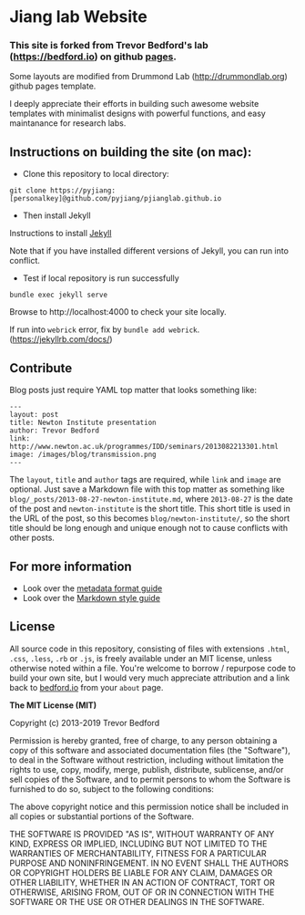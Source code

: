 # Jiang lab Website


### This site is forked from Trevor Bedford's lab (https://bedford.io) on github [pages](https://github.com/blab/blotter). 
Some layouts are modified from Drummond Lab (http://drummondlab.org) github pages template. 

I deeply appreciate their efforts in building such awesome website templates with minimalist designs with powerful functions, 
and easy maintanance for research labs. 


## Instructions on building the site (on mac):

- Clone this repository to local directory:

`git clone https://pyjiang:[personalkey]@github.com/pyjiang/pjianglab.github.io`

- Then install Jekyll

Instructions to install [Jekyll](https://jekyllrb.com/docs/installation/macos/)

Note that if you have installed different versions of Jekyll, you can run into conflict. 

- Test if local repository is run successfully

`bundle exec jekyll serve`

Browse to http://localhost:4000 to check your site locally. 

If run into `webrick` error, fix by `bundle add webrick`. (https://jekyllrb.com/docs/)




## Contribute

Blog posts just require YAML top matter that looks something like:

```
---
layout: post
title: Newton Institute presentation
author: Trevor Bedford
link: http://www.newton.ac.uk/programmes/IDD/seminars/2013082213301.html
image: /images/blog/transmission.png
---
```

The `layout`, `title` and `author` tags are required, while `link` and `image` are optional.  Just save a Markdown file with this top matter as something like `blog/_posts/2013-08-27-newton-institute.md`, where `2013-08-27` is the date of the post and `newton-institute` is the short title.  This short title is used in the URL of the post, so this becomes `blog/newton-institute/`, so the short title should be long enough and unique enough not to cause conflicts with other posts.

## For more information

* Look over the [metadata format guide](http://bedford.io/guide/format/)
* Look over the [Markdown style guide](http://bedford.io/guide/style/)

## License

All source code in this repository, consisting of files with extensions `.html`, `.css`, `.less`, `.rb` or `.js`, is freely available under an MIT license, unless otherwise noted within a file. You're welcome to borrow / repurpose code to build your own site, but I would very much appreciate attribution and a link back to [bedford.io](http://bedford.io) from your `about` page.

**The MIT License (MIT)**

Copyright (c) 2013-2019 Trevor Bedford

Permission is hereby granted, free of charge, to any person obtaining a copy of this software and associated documentation files (the "Software"), to deal in the Software without restriction, including without limitation the rights to use, copy, modify, merge, publish, distribute, sublicense, and/or sell copies of the Software, and to permit persons to whom the Software is furnished to do so, subject to the following conditions:

The above copyright notice and this permission notice shall be included in all copies or substantial portions of the Software.

THE SOFTWARE IS PROVIDED "AS IS", WITHOUT WARRANTY OF ANY KIND, EXPRESS OR IMPLIED, INCLUDING BUT NOT LIMITED TO THE WARRANTIES OF MERCHANTABILITY, FITNESS FOR A PARTICULAR PURPOSE AND NONINFRINGEMENT. IN NO EVENT SHALL THE AUTHORS OR COPYRIGHT HOLDERS BE LIABLE FOR ANY CLAIM, DAMAGES OR OTHER LIABILITY, WHETHER IN AN ACTION OF CONTRACT, TORT OR OTHERWISE, ARISING FROM, OUT OF OR IN CONNECTION WITH THE SOFTWARE OR THE USE OR OTHER DEALINGS IN THE SOFTWARE.

